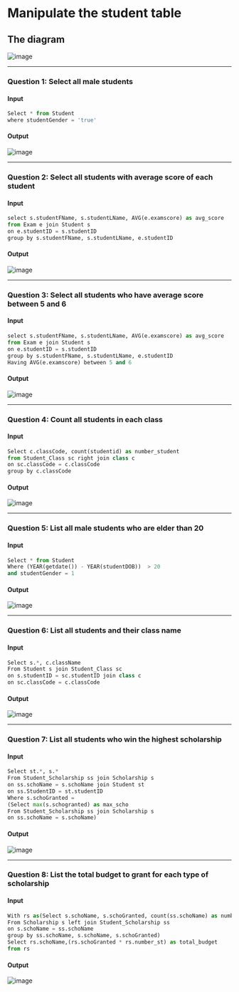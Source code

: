 # Manipulate the student table
## The diagram
![image](https://user-images.githubusercontent.com/98060506/197295046-1d05c06e-7e80-4237-b19b-c7cfc9bce6a0.png)
***
### Question 1: Select all male students
#### Input
```python
Select * from Student
where studentGender = 'true'
```
#### Output
![image](https://user-images.githubusercontent.com/98060506/197295653-25a3315e-8551-4af8-9772-8c557e96495b.png)
***

### Question 2: Select all students with average score of each student
#### Input
```python
select s.studentFName, s.studentLName, AVG(e.examscore) as avg_score
from Exam e join Student s
on e.studentID = s.studentID
group by s.studentFName, s.studentLName, e.studentID
```
#### Output
![image](https://user-images.githubusercontent.com/98060506/197295994-7b12dc26-f767-4d34-9a00-3ed674aa5052.png)
***

### Question 3: Select all students who have average score between 5 and 6
#### Input
```python
select s.studentFName, s.studentLName, AVG(e.examscore) as avg_score
from Exam e join Student s
on e.studentID = s.studentID
group by s.studentFName, s.studentLName, e.studentID
Having AVG(e.examscore) between 5 and 6
```
#### Output
![image](https://user-images.githubusercontent.com/98060506/197296134-37e4d332-6b80-436e-8f98-cda58e4ee668.png)
***

### Question 4: Count all students in each class
#### Input
```python
Select c.classCode, count(studentid) as number_student
from Student_Class sc right join class c
on sc.classCode = c.classCode
group by c.classCode
```
#### Output
![image](https://user-images.githubusercontent.com/98060506/197296253-cf440a98-b4dc-4944-a14c-960b4b60e315.png)
***

 ### Question 5: List all male students who are elder than 20
 #### Input
 ```python
 Select * from Student
Where (YEAR(getdate()) - YEAR(studentDOB))  > 20
and studentGender = 1
 ```
 #### Output
 ![image](https://user-images.githubusercontent.com/98060506/197296331-b5767e78-bcb2-434e-872f-06c270df597f.png)
 ***
 
### Question 6: List all students and their class name
#### Input 
```python
Select s.*, c.className
From Student s join Student_Class sc
on s.studentID = sc.studentID join class c
on sc.classCode = c.classCode
```
#### Output
![image](https://user-images.githubusercontent.com/98060506/197296613-08726b39-a4ec-47cf-a4fb-0b4c2169c2ff.png)
***

### Question 7: List all students who win the highest scholarship
#### Input 
```python
Select st.*, s.*
From Student_Scholarship ss join Scholarship s
on ss.schoName = s.schoName join Student st
on ss.StudentID = st.studentID
Where s.schoGranted = 
(Select max(s.schogranted) as max_scho
From Student_Scholarship ss join Scholarship s
on ss.schoName = s.schoName)
```
#### Output
![image](https://user-images.githubusercontent.com/98060506/197296702-c1d09320-2393-45f1-93bc-fe39ca374238.png)
***

### Question 8: List the total budget to grant for each type of scholarship
#### Input 
```python
With rs as(Select s.schoName, s.schoGranted, count(ss.schoName) as number_st
From Scholarship s left join Student_Scholarship ss 
on s.schoName = ss.schoName
group by ss.schoName, s.schoName, s.schoGranted)
Select rs.schoName,(rs.schoGranted * rs.number_st) as total_budget
from rs
```
#### Output
![image](https://user-images.githubusercontent.com/98060506/197296801-dacad617-d35c-4980-8ae6-751b1e75352f.png)


